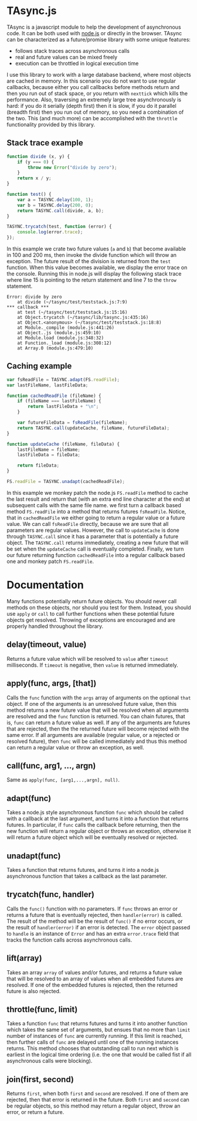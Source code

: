 # TAsync.js 

TAsync is a javascript module to help the development of asynchronous code.
It can be both used with [node.js](http://nodejs.org) or directly in the
browser. TAsync can be characterized as a future/promise library with some 
unique features:

* follows stack traces across asynchronous calls
* real and future values can be mixed freely
* execution can be throttled in logical execution time

I use this library to work with a large database backend, where most objects
are cached in memory. In this scenario you do not want to use regular 
callbacks, because either you call callbacks before methods return and then
you run out of stack space, or you return with `nexttick` which kills the
performance. Also, traversing an extremely large tree asynchronously is hard:
if you do it serially (depth first) then it is slow, if you do it parallel
(breadth first) then you run out of memory, so you need a combination of
the two. This (and much more) can be accomplished with the `throttle`
functionality provided by this library.

## Stack trace example

```javascript
function divide (x, y) {
	if (y === 0) {
		throw new Error("divide by zero");
	}
	return x / y;
}

function test() {
	var a = TASYNC.delay(100, 1);
	var b = TASYNC.delay(200, 0);
	return TASYNC.call(divide, a, b);
}

TASYNC.trycatch(test, function (error) {
	console.log(error.trace);
});
```

In this example we crate two future values (`a` and `b`) that become 
available in 100 and 200 ms, then invoke the divide function which
will throw an exception. The future result of the division is
returned from the `test` function. When this value becomes available, 
we display the error trace on the console. Running this in node.js
will display the following stack trace where line 15 is pointing to
the return statement and line 7 to the `throw` statement.

```
Error: divide by zero
    at divide (~/tasync/test/teststack.js:7:9)
*** callback ***
    at test (~/tasync/test/teststack.js:15:16)
    at Object.trycatch (~/tasync/lib/tasync.js:435:16)
    at Object.<anonymous> (~/tasync/test/teststack.js:18:8)
    at Module._compile (module.js:441:26)
    at Object..js (module.js:459:10)
    at Module.load (module.js:348:32)
    at Function._load (module.js:308:12)
    at Array.0 (module.js:479:10)
```

## Caching example

```javascript
var fsReadFile = TASYNC.adapt(FS.readFile);
var lastFileName, lastFileData;

function cachedReadFile (fileName) {
	if (fileName === lastFileName) {
		return lastFileData + "\n";
	}

	var futureFileData = fsReadFile(fileName);
	return TASYNC.call(updateCache, fileName, futureFileData);
}

function updateCache (fileName, fileData) {
	lastFileName = fileName;
	lastFileData = fileData;

	return fileData;
}

FS.readFile = TASYNC.unadapt(cachedReadFile);
```

In this example we monkey patch the node.js `FS.readFile` method to cache
the last result and return that (with an extra end line character at the
end) at subsequent calls with the same file name. we first turn a callback
based method `FS.readFile` into a method that returns futures `fsReadFile`.
Notice, that in `cachedReadFile` we either going to return a regular value
or a future value. We can call `fsReadFile` directly, because we are sure
that all parameters are regular values. However, the call to `updateCache`
is done through `TASYNC.call` since it has a parameter that is potentially
a future object. The `TASYNC.call` returns immediately, creating a
new future that will be set when the `updateCache` call is eventually
completed. Finally, we turn our future returning function `cachedReadFile`
into a regular callback based one and monkey patch `FS.readFile`. 

# Documentation

Many functions potentially return future objects. You should never
call methods on these objects, nor should you test for them. Instead,
you should use `apply` or `call` to call further functions when these
potential future objects get resolved. Throwing of exceptions are
encouraged and are properly handled throughout the library.  

## delay(timeout, value)

Returns a future value which will be resolved to `value` after `timeout` 
milliseconds. If `timeout` is negative, then `value` is returned 
immediately.

## apply(func, args, [that])

Calls the `func` function with the `args` array of arguments on the optional
`that` object. If one of the arguments is an unresolved future value, then
this method returns a new future value that will be resolved when all 
arguments are resolved and the `func` function is returned. You can chain
futures, that is, `func` can return a future value as well. If any of the
arguments are futures that are rejected, then the the returned future will
become rejected with the same error. If all arguments are available (regular
value, or a rejected or resolved future), then `func` will be called
immediately and thus this method can return a regular value or throw an
exception, as well.

## call(func, arg1, ..., argn)

Same as `apply(func, [arg1,...,argn], null)`.

##  adapt(func)

Takes a node.js style asynchronous function `func` which should be called 
with a callback at the last argument, and turns it into a function that returns
futures. In particular, if `func` calls the callback before returning, then
the new function will return a regular object or throws an exception, 
otherwise it will return a future object which will be eventually resolved or
rejected.

## unadapt(func)

Takes a function that returns futures, and turns it into a node.js 
asynchronous function that takes a callback as the last parameter.

## trycatch(func, handler)

Calls the `func()` function with no parameters. If `func` throws an error or 
returns a future that is eventually rejected, then `handler(error)` is called.
The result of the method will be the result of `func()` if no error occurs,
or the result of `handler(error)` if an error is detected. The `error` object
passed to `handle` is an instance of `Error` and has an extra `error.trace` 
field that tracks the function calls across asynchronous calls.

## lift(array)

Takes an array `array` of values and/or futures, and returns a future value 
that will be resolved to an array of values when all embedded futures are 
resolved. If one of the embedded futures is rejected, then the returned 
future is also rejected.

## throttle(func, limit)

Takes a function `func` that returns futures and turns it into another 
function which takes the same set of arguments, but ensues that no more than
`limit` number of instances of `func` are currently running. If this limit
is reached, then further calls of `func` are delayed until one of the
running instances returns. This method chooses that outstanding call to
run next which is earliest in the logical time ordering (i.e. the one
that would be called fist if all asynchronous calls were blocking).

## join(first, second)

Returns `first`, when both `first` and `second` are resolved. If one of 
them are rejected, then that error is returned in the future. Both `first`
and `second` can be regular objects, so this method may return a regular
object, throw an error, or return a future.   
